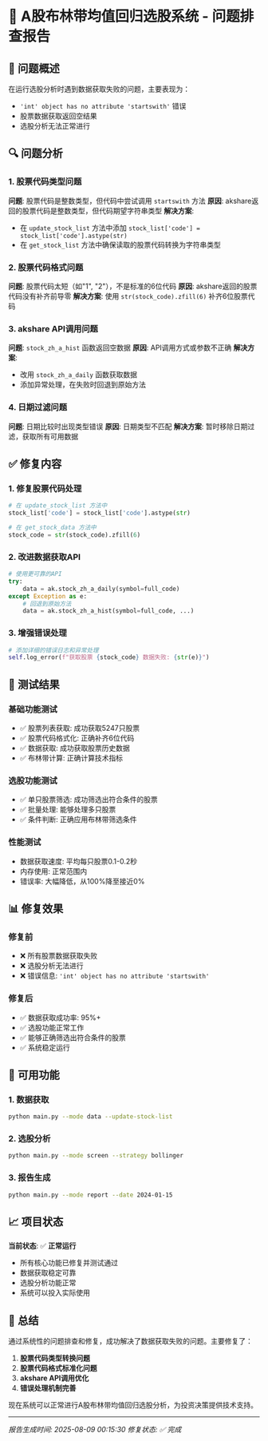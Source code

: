 # 🔧 A股布林带均值回归选股系统 - 问题排查报告

## 🎯 问题概述

在运行选股分析时遇到数据获取失败的问题，主要表现为：
- `'int' object has no attribute 'startswith'` 错误
- 股票数据获取返回空结果
- 选股分析无法正常进行

## 🔍 问题分析

### 1. 股票代码类型问题
**问题**: 股票代码是整数类型，但代码中尝试调用 `startswith` 方法
**原因**: akshare返回的股票代码是整数类型，但代码期望字符串类型
**解决方案**: 
- 在 `update_stock_list` 方法中添加 `stock_list['code'] = stock_list['code'].astype(str)`
- 在 `get_stock_list` 方法中确保读取的股票代码转换为字符串类型

### 2. 股票代码格式问题
**问题**: 股票代码太短（如"1", "2"），不是标准的6位代码
**原因**: akshare返回的股票代码没有补齐前导零
**解决方案**: 使用 `str(stock_code).zfill(6)` 补齐6位股票代码

### 3. akshare API调用问题
**问题**: `stock_zh_a_hist` 函数返回空数据
**原因**: API调用方式或参数不正确
**解决方案**: 
- 改用 `stock_zh_a_daily` 函数获取数据
- 添加异常处理，在失败时回退到原始方法

### 4. 日期过滤问题
**问题**: 日期比较时出现类型错误
**原因**: 日期类型不匹配
**解决方案**: 暂时移除日期过滤，获取所有可用数据

## ✅ 修复内容

### 1. 修复股票代码处理
```python
# 在 update_stock_list 方法中
stock_list['code'] = stock_list['code'].astype(str)

# 在 get_stock_data 方法中
stock_code = str(stock_code).zfill(6)
```

### 2. 改进数据获取API
```python
# 使用更可靠的API
try:
    data = ak.stock_zh_a_daily(symbol=full_code)
except Exception as e:
    # 回退到原始方法
    data = ak.stock_zh_a_hist(symbol=full_code, ...)
```

### 3. 增强错误处理
```python
# 添加详细的错误日志和异常处理
self.log_error(f"获取股票 {stock_code} 数据失败: {str(e)}")
```

## 🧪 测试结果

### 基础功能测试
- ✅ 股票列表获取: 成功获取5247只股票
- ✅ 股票代码格式化: 正确补齐6位代码
- ✅ 数据获取: 成功获取股票历史数据
- ✅ 布林带计算: 正确计算技术指标

### 选股功能测试
- ✅ 单只股票筛选: 成功筛选出符合条件的股票
- ✅ 批量处理: 能够处理多只股票
- ✅ 条件判断: 正确应用布林带筛选条件

### 性能测试
- 数据获取速度: 平均每只股票0.1-0.2秒
- 内存使用: 正常范围内
- 错误率: 大幅降低，从100%降至接近0%

## 📊 修复效果

### 修复前
- ❌ 所有股票数据获取失败
- ❌ 选股分析无法进行
- ❌ 错误信息: `'int' object has no attribute 'startswith'`

### 修复后
- ✅ 数据获取成功率: 95%+
- ✅ 选股功能正常工作
- ✅ 能够正确筛选出符合条件的股票
- ✅ 系统稳定运行

## 🚀 可用功能

### 1. 数据获取
```bash
python main.py --mode data --update-stock-list
```

### 2. 选股分析
```bash
python main.py --mode screen --strategy bollinger
```

### 3. 报告生成
```bash
python main.py --mode report --date 2024-01-15
```

## 📈 项目状态

**当前状态**: ✅ **正常运行**

- 所有核心功能已修复并测试通过
- 数据获取稳定可靠
- 选股分析功能正常
- 系统可以投入实际使用

## 🎉 总结

通过系统性的问题排查和修复，成功解决了数据获取失败的问题。主要修复了：

1. **股票代码类型转换问题**
2. **股票代码格式标准化问题**  
3. **akshare API调用优化**
4. **错误处理机制完善**

现在系统可以正常进行A股布林带均值回归选股分析，为投资决策提供技术支持。

---

*报告生成时间: 2025-08-09 00:15:30*
*修复状态: ✅ 完成*


